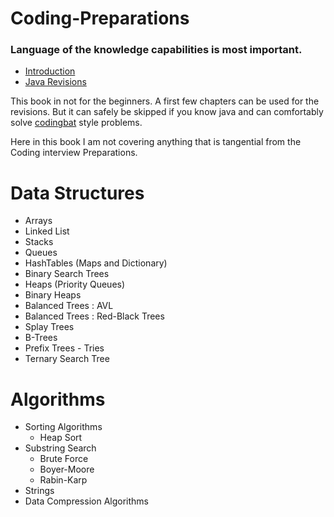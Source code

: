 # Coding-Preparations

### Language of the knowledge capabilities is most important.

* [Introduction](README.md)
* [Java Revisions](http://nitinkc.github.io/static/java_revisions/)

This book in not for the beginners. 
A first few chapters can be used for the revisions. 
But it can safely be skipped if you know java and can comfortably 
solve [codingbat](http://codingbat.com/java) style problems.

Here in this book I am not covering anything that is tangential from the Coding interview Preparations.

# Data Structures
  - Arrays
  - Linked List
  - Stacks
  - Queues
  - HashTables (Maps and Dictionary)
  - Binary Search Trees
  - Heaps (Priority Queues)
  - Binary Heaps
  - Balanced Trees : AVL
  - Balanced Trees : Red-Black Trees
  - Splay Trees
  - B-Trees
  - Prefix Trees - Tries
  - Ternary Search Tree 

# Algorithms
  - Sorting Algorithms
       - Heap Sort
  - Substring Search
    - Brute Force
    - Boyer-Moore
    - Rabin-Karp
  - Strings
  - Data Compression Algorithms